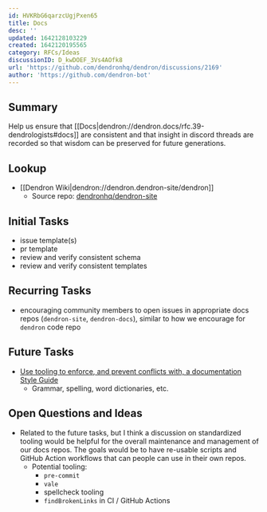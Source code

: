 ```yaml
---
id: HVKRbG6qarzcUgjPxen65
title: Docs
desc: ''
updated: 1642128103229
created: 1642120195565
category: RFCs/Ideas
discussionID: D_kwDOEF_3Vs4AOfk8
url: 'https://github.com/dendronhq/dendron/discussions/2169'
author: 'https://github.com/dendron-bot'
---
```


## Summary

Help us ensure that [[Docs|dendron://dendron.docs/rfc.39-dendrologists#docs]] are consistent and that insight in discord threads are recorded so that wisdom can be preserved for future generations.

## Lookup
- [[Dendron Wiki|dendron://dendron.dendron-site/dendron]]
  - Source repo: [dendronhq/dendron-site](https://github.com/dendronhq/dendron-site/)

## Initial Tasks
- issue template(s)
- pr template
- review and verify consistent schema
- review and verify consistent templates

## Recurring Tasks
- encouraging community members to open issues in appropriate docs repos (`dendron-site`, `dendron-docs`), similar to how we encourage for `dendron` code repo

## Future Tasks
- [Use tooling to enforce, and prevent conflicts with, a documentation Style Guide](https://github.com/dendronhq/dendron-site/issues/339)
  - Grammar, spelling, word dictionaries, etc.

## Open Questions and Ideas
- Related to the future tasks, but I think a discussion on standardized tooling would be helpful for the overall maintenance and management of our docs repos. The goals would be to have re-usable scripts and GitHub Action workflows that can people can use in their own repos.
  - Potential tooling:
    - `pre-commit`
    - `vale`
    - spellcheck tooling
    - `findBrokenLinks` in CI / GitHub Actions

